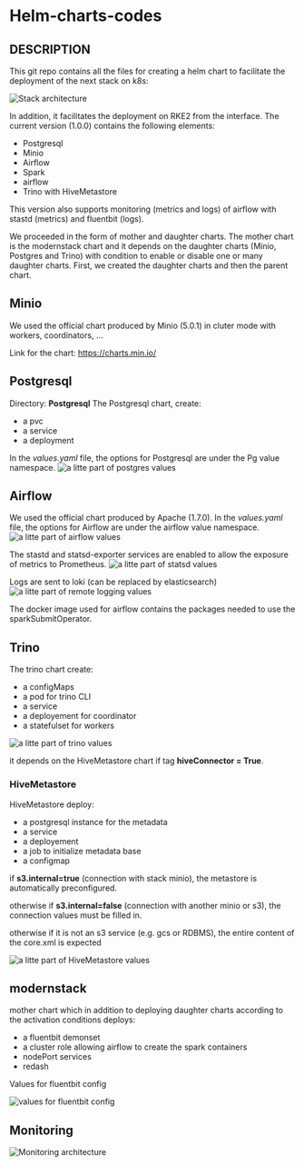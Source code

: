 # Helm-charts-codes

## DESCRIPTION

This git repo contains all the files for creating a helm chart to facilitate the deployment of the next stack on k8s:

![Stack architecture](/images/stack.png)

In addition, it facilitates the deployment on RKE2 from the interface.
The current version (1.0.0) contains the following elements:

- Postgresql
- Minio
- Airflow
- Spark
- airflow
- Trino with HiveMetastore

This version also supports monitoring (metrics and logs) of airflow with stastd (metrics) and fluentbit (logs).

We proceeded in the form of mother and daughter charts. The mother chart is the modernstack chart and it depends on the daughter charts (Minio, Postgres and Trino) with condition to enable or disable one or many daughter charts. First, we created the daughter charts and then the parent chart.

## Minio

We used the official chart produced by Minio (5.0.1) in cluter mode with workers, coordinators, ...

Link for the chart: https://charts.min.io/

## Postgresql

Directory: **Postgresql**
The Postgresql chart, create:
- a pvc
- a service 
- a deployment

In the *values.yaml* file, the options for Postgresql are under the Pg value namespace.
![a litte part of postgres values ](images/pgValues.png)

## Airflow
We used the official chart produced by Apache (1.7.0). 
In the *values.yaml* file, the options for Airflow are under the airflow value namespace.
![a litte part of airflow values ](images/airflow.png)

The stastd and statsd-exporter services are enabled to allow the exposure of metrics to Prometheus. 
![a litte part of statsd values ](images/statsd.png)

Logs are sent to loki (can be replaced by elasticsearch)
![a litte part of remote logging values ](images/elasticsearch.png)

The docker image used for airflow contains the packages needed to use the sparkSubmitOperator.

## Trino

The trino chart create:
- a configMaps
- a pod for trino CLI
- a service
- a deployement for coordinator
- a statefulset for workers

![a litte part of trino values ](images/trino.png)


it depends on the HiveMetastore chart if tag **hiveConnector = True**.

### HiveMetastore

HiveMetastore deploy:
-  a postgresql instance for the metadata
- a service
- a deployement
- a job to initialize metadata base
- a configmap

if **s3.internal=true** (connection with stack minio), the metastore is automatically preconfigured.

otherwise if **s3.internal=false** (connection with another minio or s3), the connection values must be filled in.

otherwise if it is not an s3 service (e.g. gcs or RDBMS), the entire content of the core.xml is expected

![a litte part of HiveMetastore values ](images/hive.png)


## modernstack

mother chart which in addition to deploying daughter charts according to the activation conditions deploys:
- a fluentbit demonset
- a cluster role allowing airflow to create the spark containers
- nodePort services
- redash 

Values for fluentbit config 

![values for fluentbit config ](images/fluentd.png)


## Monitoring

![Monitoring architecture ](images/monitoring.png)